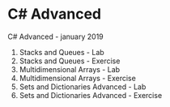 # C# Advanced
C# Advanced - january 2019

01. Stacks and Queues - Lab
01. Stacks and Queues - Exercise
02. Multidimensional Arrays - Lab
02. Multidimensional Arrays - Exercise
03. Sets and Dictionaries Advanced - Lab
03. Sets and Dictionaries Advanced - Exercise